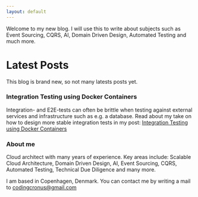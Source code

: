 ```yaml
---
layout: default
---
```


Welcome to my new blog. I will use this to write about subjects such as Event Sourcing, CQRS, AI, Domain Driven Design, Automated Testing and much more.

# Latest Posts

This blog is brand new, so not many latests posts yet.

### Integration Testing using Docker Containers

Integration- and E2E-tests can often be brittle when testing against external services and infrastructure such as e.g. a database.
Read about my take on how to design more stable integration tests in my post: [Integration Testing using Docker Containers](https://codingcronus.github.io/integration-tests-with-docker)

### About me

Cloud architect with many years of experience. Key areas include: Scalable Cloud Architecture, Domain Driven Design, AI, Event Sourcing, CQRS, Automated Testing, Technical Due Diligence and many more.

I am based in Copenhagen, Denmark. You can contact me by writing a mail to [codingcronus@gmail.com](mailto:codingcronus@gmail.com)

